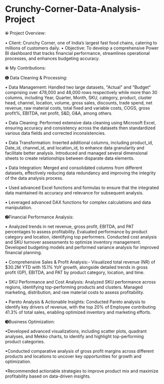 # Crunchy-Corner-Data-Analysis-Project

⦿ Project Overview:

• Client: Crunchy Corner, one of India’s largest fast food chains, catering to millions of customers daily.
• Objective: To develop a comprehensive Power BI dashboard that tracks financial performance, streamlines operational processes, and enhances budgeting accuracy.


⦿ My Contributions:

➊ Data Cleaning & Processing:

• Data Management: Handled two large datasets, "Actual" and "Budget" comprising over 478,000 and 48,000 rows respectively while more than 30 columns, including Year, Quarter, Month, SKU, category, product, cluster head, channel, location, volume, gross sales, discounts, trade spend, net revenue, raw material costs, total fixed and variable costs, COGS, gross profit%, EBITDA, net profit, S&D, G&A, among others.

• Data Cleaning: Performed extensive data cleaning using Microsoft Excel, ensuring accuracy and consistency across the datasets then standardized various data fields and corrected inconsistencies.

• Data Transformation: Inserted additional columns, including product_id, Date_id, channel_id, and location_id, to enhance data granularity and facilitate better analysis. Introduced and managed several dimensional sheets to create relationships between disparate data elements.

• Data Integration: Merged and consolidated columns from different datasets, effectively reducing data redundancy and improving the integrity of the data analysis process.

• Used advanced Excel functions and formulas to ensure that the integrated data maintained its accuracy and relevance for subsequent analysis.

• Leveraged advanced DAX functions for complex calculations and data manipulation.

 ➋Financial Performance Analysis:

• Analyzed trends in net revenue, gross profit, EBITDA, and PAT percentages to assess profitability.
 Evaluated performance by product category and location, identifying top performers.
 Conducted cost analysis and SKU turnover assessments to optimize inventory management.
 Developed budgeting models and performed variance analysis for improved financial planning.

• Comprehensive Sales & Profit Analysis:- Visualized total revenue (NR) of $30.2M YTD with 15.1% YoY growth, alongside detailed trends in gross profit (GP), EBITDA, and PAT by product category, location, and time.

• SKU Performance and Cost Analysis: Analyzed SKU performance across regions, identifying top-performing products and clusters. Managed marketing, distribution, and raw material costs to assess profitability.

• Pareto Analysis & Actionable Insights: Conducted Pareto analysis to identify key drivers of revenue, with the top 20% of Employee contributing 41.3% of total sales, enabling optimized inventory and marketing efforts.


➌Business Optimization:

•Developed advanced visualizations, including scatter plots, quadrant analyses, and Mekko charts, to identify and highlight top-performing product categories.

•Conducted comparative analysis of gross profit margins across different products and locations to uncover key opportunities for growth and optimization.

•Recommended actionable strategies to improve product mix and maximize profitability based on data-driven insights.

